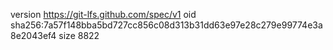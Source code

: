 version https://git-lfs.github.com/spec/v1
oid sha256:7a57f148bba5bd727cc856c08d313b31dd63e97e28c279e99774e3a8e2043ef4
size 8822
